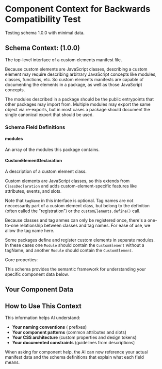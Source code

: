 # Component Context for Backwards Compatibility Test

Testing schema 1.0.0 with minimal data.

## Schema Context:  (1.0.0)


The top-level interface of a custom elements manifest file.

Because custom elements are JavaScript classes, describing a custom element
may require describing arbitrary JavaScript concepts like modules, classes,
functions, etc. So custom elements manifests are capable of documenting
the elements in a package, as well as those JavaScript concepts.

The modules described in a package should be the public entrypoints that
other packages may import from. Multiple modules may export the same object
via re-exports, but in most cases a package should document the single
canonical export that should be used.

### Schema Field Definitions




#### modules
An array of the modules this package contains.





#### CustomElementDeclaration
A description of a custom element class.

Custom elements are JavaScript classes, so this extends from
`ClassDeclaration` and adds custom-element-specific features like
attributes, events, and slots.

Note that `tagName` in this interface is optional. Tag names are not
neccessarily part of a custom element class, but belong to the definition
(often called the &#34;registration&#34;) or the `customElements.define()` call.

Because classes and tag anmes can only be registered once, there&#39;s a
one-to-one relationship between classes and tag names. For ease of use,
we allow the tag name here.

Some packages define and register custom elements in separate modules. In
these cases one `Module` should contain the `CustomElement` without a
tagName, and another `Module` should contain the
`CustomElement`.

Core properties:


























This schema provides the semantic framework for understanding your specific component data below.


## Your Component Data















## How to Use This Context

This information helps AI understand:
- **Your naming conventions** ( prefixes)
- **Your component patterns** (common attributes and slots)
- **Your CSS architecture** (custom properties and design tokens)
- **Your documented constraints** (guidelines from descriptions)

When asking for component help, the AI can now reference your actual manifest data and the schema definitions that explain what each field means.